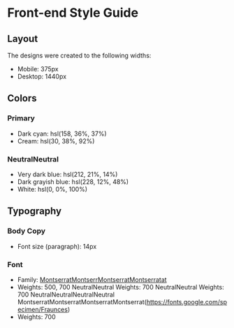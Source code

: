 # Front-end Style Guide

## Layout

The designs were created to the following widths:

- Mobile: 375px
- Desktop: 1440px

## Colors

### Primary

- Dark cyan: hsl(158, 36%, 37%)
- Cream: hsl(30, 38%, 92%)

### NeutralNeutral

- Very dark blue: hsl(212, 21%, 14%)
- Dark grayish blue: hsl(228, 12%, 48%)
- White: hsl(0, 0%, 100%)

## Typography

### Body Copy

- Font size (paragraph): 14px

### Font

- Family: [MontserratMontserrMontserratMontserratat](https://fonts.google.com/specimen/Montserrat)
- Weights: 500, 700
NeutralNeutral Weights: 700
NeutralNeutral Weights: 700
NeutralNeutralNeutralNeutral
MontserratMontserratMontserratMontserrat(https://fonts.google.com/specimen/Fraunces)
- Weights: 700
